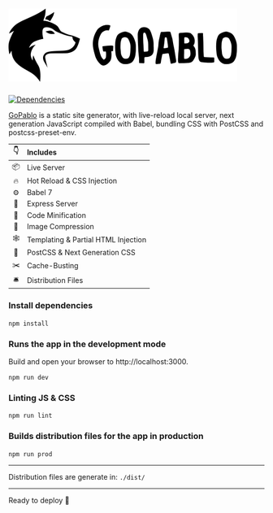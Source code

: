 # [![GoPablo](src/assets/img/logo.svg)](https://www.gopablo.co/)
 [![Dependencies](https://david-dm.org/luangjokaj/gopablo/status.svg)](https://david-dm.org/luangjokaj/gopablo)

[GoPablo](https://www.gopablo.co/) is a static site generator, with live-reload local server, next generation JavaScript compiled with Babel, bundling CSS with PostCSS and postcss-preset-env.

|👇|Includes|
|:-:|:---|
|📦| Live Server|
|🔥| Hot Reload & CSS Injection|
|⚙| Babel 7|
|🤖| Express Server|
|🎒| Code Minification|
|🌈| Image Compression|
|🕸| Templating & Partial HTML Injection|
|🎨| PostCSS & Next Generation CSS|
|✂️| Cache-Busting|
|🛎| Distribution Files|

### Install dependencies
```
npm install
```

### Runs the app in the development mode
Build and open your browser to http://localhost:3000.
```
npm run dev
```

### Linting JS & CSS
```
npm run lint
```

### Builds distribution files for the app in production
```
npm run prod
```
---

Distribution files are generate in: `./dist/`

---
Ready to deploy 🚀
